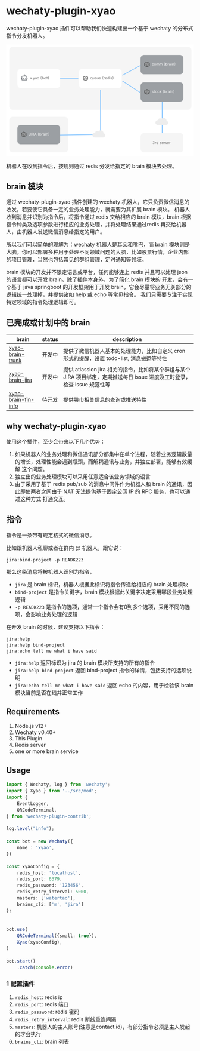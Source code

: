# wechaty-plugin-xyao

wechaty-plugin-xyao 插件可以帮助我们快速构建出一个基于 wechaty 的分布式指令分发机器人。

![QnAMaker for Wechaty Community Knowledge Base](docs/images/arc.png)

机器人在收到指令后，按规则通过 redis 分发给指定的 brain 模块去处理。


## brain 模块

通过 wechaty-plugin-xyao 插件创建的 wechaty 机器人，它只负责微信消息的收发，若要使它具备一定的业务处理能力，就需要为其扩展 brain 模块。
机器人收到消息并识别为指令后，将指令通过 redis 交给相应的 brain 模块，brain 根据指令种类及选项参数进行相应的业务处理，并将处理结果通过redis
再交给机器人，由机器人发送微信消息给指定的用户。

所以我们可以简单的理解为：wechaty 机器人是耳朵和嘴巴，而 brain 模块则是大脑。你可以部署多种用于处理不同领域问题的大脑，比如股票行情，企业内部
的项目管理，当然也包括常见的群组管理，定时通知等领域。

brain 模块的开发并不限定语言或平台，任何能够连上 redis 并且可以处理 json 的语言都可以开发 brain。除了插件本身外，为了简化 brain 模块的
开发，会有一个基于 java springboot 的开发框架用于开发 brain，它会尽量将业务无关部分的逻辑统一处理掉，并提供诸如 help 或 echo 等常见指令。
我们只需要专注于实现特定领域的指令处理逻辑即可。

## 已完成或计划中的 brain

|  brain  | status | description  |
|  ----  | ---- | ----  |
| [xyao-brain-trunk](https://github.com/watertao/xyao-brain-trunk) | 开发中 | 提供了微信机器人基本的处理能力，比如自定义 cron 形式的提醒，设置 todo-list, 消息搬运等特性 |
| [xyao-brain-jira](https://github.com/watertao/xyao-brain-jira) |  开发中 |提供 atlassion jira 相关的指令，比如将某个群组与某个 JIRA 项目绑定，定期推送每日 issue 进度及工时登录，检查 issue 规范性等 |
| [xyao-brain-fin-info](https://github.com/watertao/xyao-brain-fin-info) | 待开发 | 提供股市相关信息的查询或推送特性 |


## why wechaty-plugin-xyao

使用这个插件，至少会带来以下几个优势：
1. 如果机器人的业务处理和微信通讯部分都集中在单个进程，随着业务逻辑数量的增长，处理性能会遇到瓶颈，而解耦通讯与业务，并独立部署，能够有效缓解
这个问题。
2. 独立出的业务处理模块可以采用任意适合该业务领域的语言
3. 由于采用了基于 redis pub/sub 的消息中间件作为机器人和 brain 的通讯，因此即使两者之间由于 NAT 无法提供基于固定公网 IP 的 RPC 服务，也可以通过这种方式
打通交互。


## 指令

指令是一条带有规定格式的微信消息。

比如跟机器人私聊或者在群内 @ 机器人，跟它说：

```
jira:bind-project -p READK223
```
那么这条消息将被机器人识别为指令，
 - `jira` 是 brain 标识，机器人根据此标识将指令传递给相应的 brain 处理模块
 - `bind-project` 是指令关键字，brain 模块根据此关键字决定采用哪段业务处理逻辑
 - `-p READK223` 是指令的选项，通常一个指令会有0到多个选项，采用不同的选项，会影响业务处理的逻辑
 
在开发 brain 的时候，建议支持以下指令：
```
jira:help
jira:help bind-project
jira:echo tell me what i have said
```
- `jira:help` 返回标识为 jira 的 brain 模块所支持的所有的指令
- `jira:help bind-project` 返回 bind-project 指令的详情，包括支持的选项说明
- `jira:echo tell me what i have said` 返回 echo 的内容，用于检验该 brain 模块当前是否在线并正常工作



## Requirements

1. Node.js v12+
1. Wechaty v0.40+
1. This Plugin
1. Redis server
1. one or more brain service

## Usage

```ts
import { Wechaty, log } from 'wechaty';
import { Xyao } from '../src/mod';
import {
    EventLogger,
    QRCodeTerminal,
} from 'wechaty-plugin-contrib';

log.level("info");

const bot = new Wechaty({
    name : 'xyao',
})

const xyaoConfig = {
    redis_host: 'localhost',
    redis_port: 6379,
    redis_password: '123456',
    redis_retry_interval: 5000,
    masters: ['watertao'],
    brains_cli: ['m', 'jira']
};


bot.use(
    QRCodeTerminal({small: true}),
    Xyao(xyaoConfig),
)

bot.start()
    .catch(console.error)

```

### 1 配置插件

1. `redis_host`: redis ip
1. `redis_port`: redis 端口
1. `redis_password`: redis 密码
1. `redis_retry_interval`: redis 断线重连间隔
1. `masters`: 机器人的主人账号(注意是contact.id)，有部分指令必须是主人发起的才会执行
1. `brains_cli`: brain 列表

